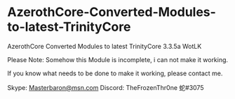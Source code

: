 # AzerothCore-Converted-Modules-to-latest-TrinityCore
AzerothCore Converted Modules to latest TrinityCore 3.3.5a WotLK

Please Note:
Somehow this Module is incomplete, i can not make it working.

If you know what needs to be done to make it working, please contact me.

Skype: Masterbaron@msn.com
Discord: TheFrozenThr0ne 蛇#3075
